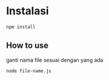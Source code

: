 # Instalasi
```bash
npm install
```

## How to use
ganti nama file sesuai dengan yang ada
```bash
node file-name.js
```